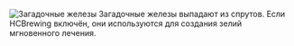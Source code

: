 ![Загадочные железы](item:betterwithmods:material:53)
Загадочные железы выпадают из спрутов. Если HCBrewing включён, они используются для создания зелий мгновенного лечения.
